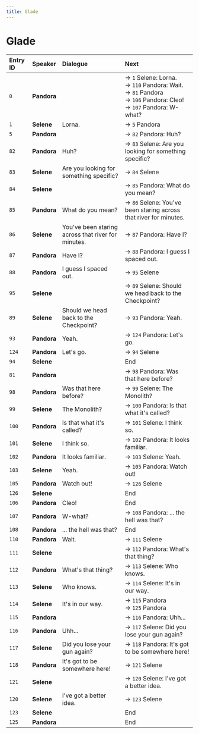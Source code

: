 ```yaml
---
title: Glade
---
```


# Glade


| Entry ID | Speaker | Dialogue | Next |
| :------- | :------ | :------- | :------------ |
| `0` | **Pandora** |  | → `1` Selene: Lorna\.<br>→ `110` Pandora: Wait\.<br>→ `81` Pandora<br>→ `106` Pandora: Cleo\!<br>→ `107` Pandora: W\-what? |
| `1` | **Selene** | Lorna\. | → `5` Pandora |
| `5` | **Pandora** |  | → `82` Pandora: Huh? |
| `82` | **Pandora** | Huh? | → `83` Selene: Are you looking for something specific? |
| `83` | **Selene** | Are you looking for something specific? | → `84` Selene |
| `84` | **Selene** |  | → `85` Pandora: What do you mean? |
| `85` | **Pandora** | What do you mean? | → `86` Selene: You've been staring across that river for minutes\. |
| `86` | **Selene** | You've been staring across that river for minutes\. | → `87` Pandora: Have I? |
| `87` | **Pandora** | Have I? | → `88` Pandora: I guess I spaced out\. |
| `88` | **Pandora** | I guess I spaced out\. | → `95` Selene |
| `95` | **Selene** |  | → `89` Selene: Should we head back to the Checkpoint? |
| `89` | **Selene** | Should we head back to the Checkpoint? | → `93` Pandora: Yeah\. |
| `93` | **Pandora** | Yeah\. | → `124` Pandora: Let's go\. |
| `124` | **Pandora** | Let's go\. | → `94` Selene |
| `94` | **Selene** |  | End |
| `81` | **Pandora** |  | → `98` Pandora: Was that here before? |
| `98` | **Pandora** | Was that here before? | → `99` Selene: The Monolith? |
| `99` | **Selene** | The Monolith? | → `100` Pandora: Is that what it's called? |
| `100` | **Pandora** | Is that what it's called? | → `101` Selene: I think so\. |
| `101` | **Selene** | I think so\. | → `102` Pandora: It looks familiar\. |
| `102` | **Pandora** | It looks familiar\. | → `103` Selene: Yeah\. |
| `103` | **Selene** | Yeah\. | → `105` Pandora: Watch out\! |
| `105` | **Pandora** | Watch out\! | → `126` Selene |
| `126` | **Selene** |  | End |
| `106` | **Pandora** | Cleo\! | End |
| `107` | **Pandora** | W\-what? | → `108` Pandora: \.\.\. the hell was that? |
| `108` | **Pandora** | \.\.\. the hell was that? | End |
| `110` | **Pandora** | Wait\. | → `111` Selene |
| `111` | **Selene** |  | → `112` Pandora: What's that thing? |
| `112` | **Pandora** | What's that thing? | → `113` Selene: Who knows\. |
| `113` | **Selene** | Who knows\. | → `114` Selene: It's in our way\. |
| `114` | **Selene** | It's in our way\. | → `115` Pandora<br>→ `125` Pandora |
| `115` | **Pandora** |  | → `116` Pandora: Uhh\.\.\. |
| `116` | **Pandora** | Uhh\.\.\. | → `117` Selene: Did you lose your gun again? |
| `117` | **Selene** | Did you lose your gun again? | → `118` Pandora: It's got to be somewhere here\! |
| `118` | **Pandora** | It's got to be somewhere here\! | → `121` Selene |
| `121` | **Selene** |  | → `120` Selene: I've got a better idea\. |
| `120` | **Selene** | I've got a better idea\. | → `123` Selene |
| `123` | **Selene** |  | End |
| `125` | **Pandora** |  | End |
